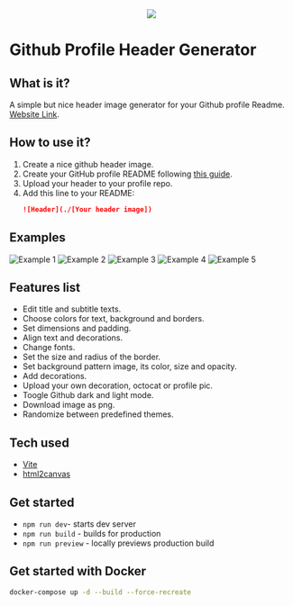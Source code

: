 <div align="center"> <img src="https://raw.githubusercontent.com/leviarista/github-profile-header-generator/main/social/repo-header-image.png"> </div>

# Github Profile Header Generator

## What is it?

A simple but nice header image generator for your Github profile Readme. [Website Link](https://profile-header-generator.netlify.app/).

## How to use it?
1. Create a nice github header image.  
2. Create your GitHub profile README following [this guide](https://docs.github.com/en/account-and-profile/setting-up-and-managing-your-github-profile/customizing-your-profile/managing-your-profile-readme).
3. Upload your header to your profile repo.
4. Add this line to your README:  
    ```` Markdown
    ![Header](./[Your header image])
    ````

## Examples

![Example 1](https://raw.githubusercontent.com/leviarista/github-profile-header-generator/main/social/examples/example-1.png)
![Example 2](https://raw.githubusercontent.com/leviarista/github-profile-header-generator/main/social/examples/example-2.png)
![Example 3](https://raw.githubusercontent.com/leviarista/github-profile-header-generator/main/social/examples/example-3.png)
![Example 4](https://raw.githubusercontent.com/leviarista/github-profile-header-generator/main/social/examples/example-4.png)
![Example 5](https://raw.githubusercontent.com/leviarista/github-profile-header-generator/main/social/examples/example-5.png)

## Features list

- Edit title and subtitle texts.
- Choose colors for text, background and borders.
- Set dimensions and padding.
- Align text and decorations.
- Change fonts.
- Set the size and radius of the border.
- Set background pattern image, its color, size and opacity.
- Add decorations.
- Upload your own decoration, octocat or profile pic.
- Toogle Github  dark and light mode.
- Download image as png.
- Randomize between predefined themes.

## Tech used

- [Vite](https://vitejs.dev/)
- [html2canvas](https://html2canvas.hertzen.com/)

## Get started

 - `npm run dev`- starts dev server
 - `npm run build` - builds for production
 - `npm run preview` - locally previews production build

## Get started with Docker

```bash
docker-compose up -d --build --force-recreate
```
